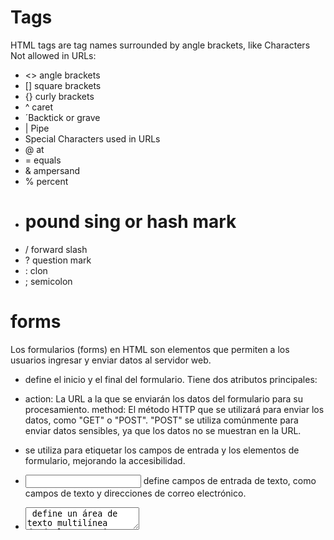 # Tags 
HTML tags are tag names surrounded by angle brackets, like <HTML>
Characters Not allowed in URLs:
- <> angle brackets
- [] square brackets
- {} curly brackets
- ^ caret
- ´Backtick or  grave
- | Pipe
- Special Characters used in URLs
- @ at 
- = equals
- & ampersand
- % percent
- # pound sing or hash mark
- / forward slash
- ? question mark
- : clon
- ; semicolon

# forms
Los formularios (forms) en HTML son elementos que permiten a los usuarios ingresar y enviar datos al servidor web.

 - <form> define el inicio y el final del formulario. Tiene dos atributos principales:

- action: La URL a la que se enviarán los datos del formulario para su procesamiento.
method: El método HTTP que se utilizará para enviar los datos, como "GET" o "POST". "POST" se utiliza comúnmente para enviar datos sensibles, ya que los datos no se muestran en la URL.
- <label> se utiliza para etiquetar los campos de entrada y los elementos de formulario, mejorando la accesibilidad.

- <input> define campos de entrada de texto, como campos de texto y direcciones de correo electrónico.

- <textarea> define un área de texto multilínea donde los usuarios pueden ingresar texto más largo.

- <input type="submit"> crea un botón de envío que permite al usuario enviar el formulario.

- Cuando el usuario completa el formulario y hace clic en el botón de envío, los datos se envían al servidor web especificado en el atributo action. 

# Tipos de medida Css
Los píxeles son útiles para detalles precisos, los porcentajes son ideales para diseños responsivos, los puntos son más adecuados para impresión y los ems son flexibles y escalables en función del tamaño de fuente actual.

*pixeles* : Representa un punto en una pantalla
- Es una medida de unidad ubsoluta. no cambia en funcion del tamaño del pantalla.
- Precisa y predecible. adecuada para tamaños exactos.

*puntos(pt)* : unidad de medida absoluta.
- Util en contextos de imprecion donde un punto representa una medida fisicade papel.
- No es responsiva.

*porcentajes(%)* : Unidad de media relativa. tamaño o posicion con respecto a un elemto padre.

*Ems (em)*: Unidad de medida relativa que se basa en el tamaño de fuente actual del elemeto.

- Se relaciona con el tamaño de fuente actual del elemento padre.
- util para dimesiones que pueden escalar propocionalmente con respeto al tamaño de fuente.
- flexible se ajusta automaticamente al zoom del usuario y el tamaño de fuente.

# Selectors

*Id-Selectors* son la forma de identificar un elemento en especifico para que este elemento se comporte de manera diferente si asi lo deceamos. solo puede haber un id selector con el mismo nombre para aplicar el css usamos #.

*Class selectors* Es una forma de identificar elementos a diferencia del id pueden existir muchos elementos con la misma clase selector y para aplicar estilos css usamos el.

# Selectores decendientes
Es la forma de anidar elementos css que estan envueltos en los elemtos html
Es una herencia de elementos que estan envueltos por el elemento padre.

# Box Model
![Alt text](image.png)

#block level elements
h1 , p , ul , table
#inline Elements
a, img , span